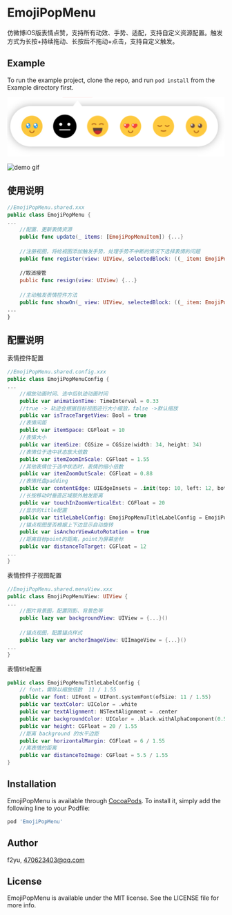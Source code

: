 # EmojiPopMenu
仿微博iOS版表情点赞，支持所有动效、手势、适配，支持自定义资源配置。触发方式为长按+持续拖动、长按后不拖动+点击，支持自定义触发。

## Example

To run the example project, clone the repo, and run `pod install` from the Example directory first.

![demo png](https://github.com/f2yu/EmojiPopMenu/blob/master/demo.png)

![demo gif](https://github.com/f2yu/EmojiPopMenu/blob/master/demo.gif)

## 使用说明
```swift
//EmojiPopMenu.shared.xxx
public class EmojiPopMenu {
...
    //配置、更新表情资源
    public func update(_ items: [EmojiPopMenuItem]) {...}
    
    //注册视图，将给视图添加触发手势，处理手势不中断的情况下选择表情的问题
    public func register(view: UIView, selectedBlock: ((_ item: EmojiPopMenuItem?) -> ())?) {...}
    
    //取消接管
    public func resign(view: UIView) {...}
    
    //主动触发表情控件方法
    public func showOn(_ view: UIView, selectedBlock: ((_ item: EmojiPopMenuItem?) -> ())?) {...}
...
}
```

## 配置说明
表情控件配置
```swift
//EmojiPopMenu.shared.config.xxx
public class EmojiPopMenuConfig {
...
    //缩放动画时间、选中后轨迹动画时间
    public var animationTime: TimeInterval = 0.33
    //true -> 轨迹会根据目标视图进行大小缩放，false ->默认缩放
    public var isTraceTargetView: Bool = true
    //表情间距
    public var itemSpace: CGFloat = 10
    //表情大小
    public var itemSize: CGSize = CGSize(width: 34, height: 34)
    //表情位于选中状态放大倍数
    public var itemZoomInScale: CGFloat = 1.55
    //其他表情位于选中状态时，表情的缩小倍数
    public var itemZoomOutScale: CGFloat = 0.88
    //表情托盘padding
    public var contentEdge: UIEdgeInsets = .init(top: 10, left: 12, bottom: 10, right: 12)
    //长按移动时垂直区域额外触发距离
    public var touchInZoomVerticalExt: CGFloat = 20
    //显示的title配置
    public var titleLabelConfig: EmojiPopMenuTitleLabelConfig = EmojiPopMenuTitleLabelConfig()
    //锚点视图是否根据上下边显示自动旋转
    public var isAnchorViewAutoRotation = true
    //距离目标point的距离，point为屏幕坐标
    public var distanceToTarget: CGFloat = 12
...
}
```
表情控件子视图配置
```swift
//EmojiPopMenu.shared.menuView.xxx
public class EmojiPopMenuView: UIView {
...
    //图片背景图，配置阴影、背景色等
    public lazy var backgroundView: UIView = {...}()
    
    //锚点视图，配置锚点样式
    public lazy var anchorImageView: UIImageView = {...}()
...
}
```
表情title配置
```swift
public class EmojiPopMenuTitleLabelConfig {
    // font，需除以缩放倍数  11 / 1.55
    public var font: UIFont = UIFont.systemFont(ofSize: 11 / 1.55)
    public var textColor: UIColor = .white
    public var textAlignment: NSTextAlignment = .center
    public var backgroundColor: UIColor = .black.withAlphaComponent(0.5)
    public var height: CGFloat = 20 / 1.55
    //距离 background 的水平边距
    public var horizontalMargin: CGFloat = 6 / 1.55
    //离表情的距离
    public var distanceToImage: CGFloat = 5.5 / 1.55
}
```

## Installation

EmojiPopMenu is available through [CocoaPods](https://cocoapods.org). To install
it, simply add the following line to your Podfile:

```ruby
pod 'EmojiPopMenu'
```

## Author

f2yu, 470623403@qq.com

## License

EmojiPopMenu is available under the MIT license. See the LICENSE file for more info.
